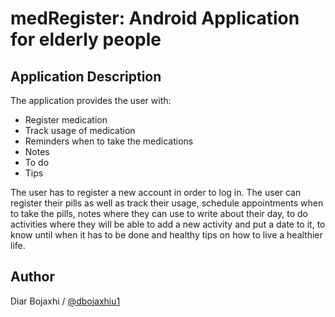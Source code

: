 # medRegister: Android Application for elderly people

## Application Description

The application provides the user with:

* Register medication
* Track usage of medication
* Reminders when to take the medications
* Notes
* To do
* Tips

The user has to register a new account in order to log in. The user can register their pills as well as track their usage, schedule appointments when to take the pills, notes where they can use to write about their day, to do activities where they will be able to add a new activity and put a date to it, to know until when it has to be done and healthy tips on how to live a healthier life.

## Author
Diar Bojaxhi / [@dbojaxhiu1](https://github.com/dbojaxhiu1)
